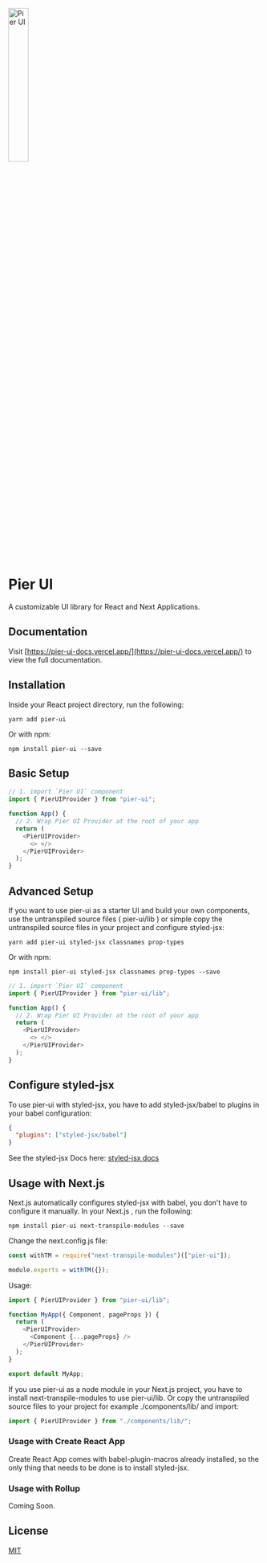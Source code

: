 <p>
  <a href="https://pier-ui-docs.vercel.app">
      <img width="28%" src="https://pier-ui-docs.vercel.app/_next/static/media/pier-logo.6038639a.png" alt="Pier UI" />
  </a>
</p>

# Pier UI

A customizable UI library for React and Next Applications.

## Documentation

Visit [https://pier-ui-docs.vercel.app/](https://pier-ui-docs.vercel.app/) to view the full documentation.

## Installation

Inside your React project directory, run the following:

```
yarn add pier-ui
```

Or with npm:

```
npm install pier-ui --save
```

## Basic Setup

```js
// 1. import `Pier UI` component
import { PierUIProvider } from "pier-ui";

function App() {
  // 2. Wrap Pier UI Provider at the root of your app
  return (
    <PierUIProvider>
      <> </>
    </PierUIProvider>
  );
}
```

## Advanced Setup

If you want to use pier-ui as a starter UI and build your own components, use the untranspiled source files ( pier-ui/lib ) or simple copy the untranspiled source files in your project and configure styled-jsx:

```
yarn add pier-ui styled-jsx classnames prop-types
```

Or with npm:

```
npm install pier-ui styled-jsx classnames prop-types --save
```

```js
// 1. import `Pier UI` component
import { PierUIProvider } from "pier-ui/lib";

function App() {
  // 2. Wrap Pier UI Provider at the root of your app
  return (
    <PierUIProvider>
      <> </>
    </PierUIProvider>
  );
}
```

## Configure styled-jsx

To use pier-ui with styled-jsx, you have to add styled-jsx/babel to plugins in your babel configuration:

```json
{
  "plugins": ["styled-jsx/babel"]
}
```

See the styled-jsx Docs here: [styled-jsx docs](https://github.com/vercel/styled-jsx/blob/main/readme.md#getting-started")

## Usage with Next.js

Next.js automatically configures styled-jsx with babel, you don't have to configure it manually. In your Next.js , run the following:

```
npm install pier-ui next-transpile-modules --save
```

Change the next.config.js file:

```js
const withTM = require("next-transpile-modules")(["pier-ui"]);

module.exports = withTM({});
```

Usage:

```js
import { PierUIProvider } from "pier-ui/lib";

function MyApp({ Component, pageProps }) {
  return (
    <PierUIProvider>
      <Component {...pageProps} />
    </PierUIProvider>
  );
}

export default MyApp;
```

If you use pier-ui as a node module in your Next.js project, you have to install next-transpile-modules to use pier-ui/lib.
Or copy the untranspiled source files to your project for example ./components/lib/ and import:

```js
import { PierUIProvider } from "./components/lib/";
```

### Usage with Create React App

Create React App comes with babel-plugin-macros already installed, so the only thing that needs to be done is to install styled-jsx.

### Usage with Rollup

Coming Soon.

## License

[MIT](https://choosealicense.com/licenses/mit/)
